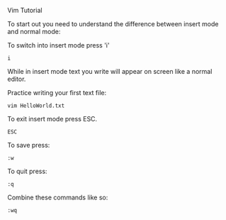 Vim Tutorial

To start out you need to understand the difference between insert mode and normal mode:

To switch into insert mode press 'i'

    i

While in insert mode text you write will appear on screen like a normal editor.

Practice writing your first text file:

    vim HelloWorld.txt
    
To exit insert mode press ESC.
    
    ESC
    
To save press:

    :w
    
To quit press:

    :q
    
Combine these commands like so:

    :wq


  
